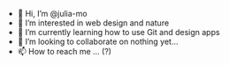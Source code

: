 - 👋 Hi, I’m @julia-mo
- 👀 I’m interested in web design and nature
- 🌱 I’m currently learning how to use Git and design apps
- 💞️ I’m looking to collaborate on nothing yet...
- 📫 How to reach me ... (?)

<!---
julia-mo/julia-mo is a ✨ special ✨ repository because its `README.md` (this file) appears on your GitHub profile.
You can click the Preview link to take a look at your changes.
--->
